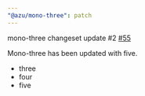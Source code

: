 ```yaml
---
"@azu/mono-three": patch
---
```

    
mono-three changeset update #2 [#55](https://github.com/JantaeLeckie/monorepo-release-changesets/pull/55)
    
Mono-three has been updated with five.
 - three
 - four
 - five
